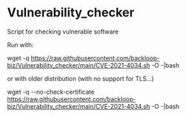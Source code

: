 # Vulnerability_checker
Script for checking vulnerable software

Run with: 

wget -q https://raw.githubusercontent.com/backloop-biz/Vulnerability_checker/main/CVE-2021-4034.sh -O -|bash

or with older distribution (with no support for TLS...)

wget -q --no-check-certificate https://raw.githubusercontent.com/backloop-biz/Vulnerability_checker/main/CVE-2021-4034.sh -O -|bash
